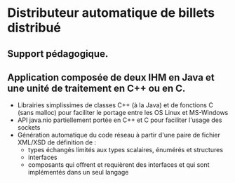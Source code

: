 # Distributeur automatique de billets distribué

## Support pédagogique.

## Application composée de deux IHM en Java et une unité de traitement en C++ ou en C.

- Librairies simplissimes de classes C++ (à la Java) et de fonctions C (sans malloc) pour faciliter le portage entre les OS Linux et MS-Windows
- API java.nio partiellement portée en C++ et C pour faciliter l'usage des sockets
- Génération automatique du code réseau à partir d'une paire de fichier XML/XSD de définition de :
  * types échangés limités aux types scalaires, énumérés et structures
  * interfaces
  * composants qui offrent et requièrent des interfaces et qui sont implémentés dans un seul langage

